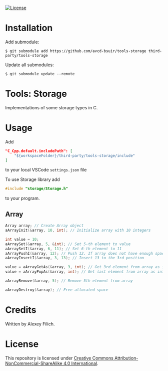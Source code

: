 [![License](https://img.shields.io/badge/license-CC%20BY--NC--SA%204.0-blue.svg)](https://bit.ly/cc-by-nc-sa-40)

# Installation

Add submodule:
```
$ git submodule add https://github.com/avcd-bsuir/tools-storage third-party/tools-storage
```

Update all submodules:
```
$ git submodule update --remote
```

# Tools: Storage

Implementations of some storage types in C.

# Usage

Add
```json
"C_Cpp.default.includePath": [
    "${workspaceFolder}/third-party/tools-storage/include"
]
```
to your local VSCode `settings.json` file

To use Storage library add
```c
#include "storage/Storage.h"
```
to your program.

## Array

```c
Array array; // Create Array object
aArrayInit(&array, 10, int); // Initialize array with 10 integers

int value = 10;
aArraySet(&array, 5, &int); // Set 5-th element to value
aArraySetI(&array, 6, 11); // Set 6-th element to 11
aArrayPushI(&array, 12); // Push 12. If array does not have enough space it will be grown
aArrayInsertI(&array, 3, 13); // Insert 13 to the 3rd position

value = aArrayGetAs(&array, 3, int); // Get 3rd element from array as integer
value = aArrayPopAs(&array, int); // Get last element from array as integer and remove it from array

aArrayRemove(&array, 5); // Remove 5th element from array

aArrayDestroy(&array); // Free allocated space
```

# Credits

Written by Alexey Filich.

# License

This repository is licensed under [Creative Commons Attribution-NonCommercial-ShareAlike 4.0 International](LICENCE.md).
